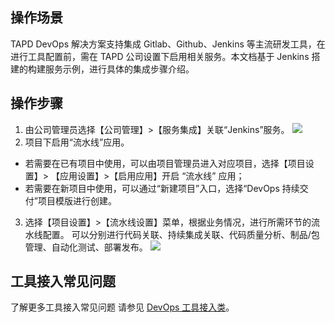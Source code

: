 ## 操作场景
TAPD DevOps 解决方案支持集成 Gitlab、Github、Jenkins 等主流研发工具，在进行工具配置前，需在 TAPD 公司设置下启用相关服务。本文档基于 Jenkins 搭建的构建服务示例，进行具体的集成步骤介绍。
## 操作步骤
1. 由公司管理员选择【公司管理】>【服务集成】关联“Jenkins”服务。
 ![](https://main.qcloudimg.com/raw/b613e78850167db8136a6e7d6e1ccde6.png)
2. 项目下启用“流水线”应用。
 - 若需要在已有项目中使用，可以由项目管理员进入对应项目，选择【项目设置】> 【应用设置】>【启用应用】开启 “流水线” 应用；
 - 若需要在新项目中使用，可以通过“新建项目”入口，选择“DevOps 持续交付”项目模版进行创建。
3. 选择【项目设置】>【流水线设置】菜单，根据业务情况，进行所需环节的流水线配置。
可以分别进行代码关联、持续集成关联、代码质量分析、制品/包管理、自动化测试、部署发布。
 ![](https://main.qcloudimg.com/raw/032a2ce401d1b240962655644ebba544.png)

## 工具接入常见问题
了解更多工具接入常见问题 请参见 [DevOps 工具接入类](https://cloud.tencent.com/document/product/624/34397)。
